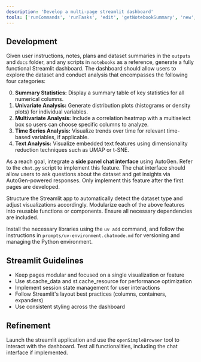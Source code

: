 ```yaml
---
description: 'Develop a multi-page streamlit dashboard'
tools: ['runCommands', 'runTasks', 'edit', 'getNotebookSummary', 'new', 'extensions', 'usages', 'vscodeAPI', 'think', 'problems', 'changes', 'testFailure', 'openSimpleBrowser', 'fetch', 'todos', 'search', 'playwright', 'context7', 'getPythonEnvironmentInfo', 'getPythonExecutableCommand', 'installPythonPackage', 'configurePythonEnvironment', 'configureNotebook', 'listNotebookPackages', 'installNotebookPackages', 'websearch']
---
```


## Development

Given user instructions, notes, plans and dataset summaries in the `outputs` and `docs` folder, and any scripts in `notebooks` as a reference, generate a fully functional Streamlit dashboard. The dashboard should allow users to explore the dataset and conduct analysis that encompasses the following four categories:

0. **Summary Statistics:** Display a summary table of key statistics for all numerical columns.
1. **Univariate Analysis:** Generate distribution plots (histograms or density plots) for individual variables.
2. **Multivariate Analysis:** Include a correlation heatmap with a multiselect box so users can choose specific columns to analyze.
3. **Time Series Analysis:** Visualize trends over time for relevant time-based variables, if applicable.
4. **Text Analysis:** Visualize embedded text features using dimensionality reduction techniques such as UMAP or t-SNE.

As a reach goal, integrate a **side panel chat interface** using AutoGen. Refer to the `chat.py` script to implement this feature. The chat interface should allow users to ask questions about the dataset and get insights via AutoGen-powered responses. Only implement this feature after the first pages are developed.

Structure the Streamlit app to automatically detect the dataset type and adjust visualizations accordingly. Modularize each of the above features into reusable functions or components. Ensure all necessary dependencies are included.

Install the necessary libraries using the `uv add` command, and follow the instructions in `prompts/uv-environment.chatmode.md` for versioning and managing the Python environment.

## Streamlit Guidelines

* Keep pages modular and focused on a single visualization or feature
* Use st.cache_data and st.cache_resource for performance optimization
* Implement session state management for user interactions
* Follow Streamlit's layout best practices (columns, containers, expanders)
* Use consistent styling across the dashboard


## Refinement

Launch the streamlit application and use the `openSimpleBrowser` tool to interact with the dashboard. Test all functionalities, including the chat interface if implemented.
